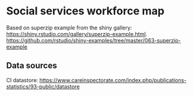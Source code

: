 # Social services workforce map


Based on superzip example from the shiny gallery: <https://shiny.rstudio.com/gallery/superzip-example.html>.
<https://github.com/rstudio/shiny-examples/tree/master/063-superzip-example>

## Data sources

CI datastore: <https://www.careinspectorate.com/index.php/publications-statistics/93-public/datastore>
